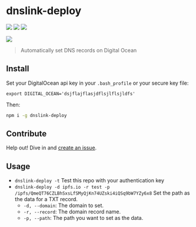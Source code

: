 # dnslink-deploy

[![](https://img.shields.io/badge/made%20by-Protocol%20Labs-blue.svg?style=flat-square)](http://ipn.io)
[![](https://img.shields.io/badge/project-IPFS-blue.svg?style=flat-square)](http://ipfs.io/)
[![](https://img.shields.io/badge/freejs-%23ipfs-blue.svg?style=flat-square)](http://webchat.freenode.net/?channels=%23ipfs)

![](https://cdn.rawgit.com/jbenet/contribute-ipfs-gif/master/img/contribute.gif)

> Automatically set DNS records on Digital Ocean

## Install

Set your DigitalOcean api key in your `.bash_profile` or your secure key file:

`export DIGITAL_OCEAN='dsjflajflasjdflsjlflsjldfs'`

Then:

```sh
npm i -g dnslink-deploy
```

## Contribute

Help out! Dive in and [create an issue](issues/new).

## Usage

* `dnslink-deploy -t` Test this repo with your authentication key
* `dnslink-deploy -d ipfs.io -r test -p /ipfs/QmeQT76CZLBhSxsLfSMyQjKn74UZski4iQSq9bW7YZy6x8` Set the path as the data for a TXT record.
    * `-d, --domain`: The domain to set.
    * `-r, --record`: The domain record name.
    * `-p, --path`: The path you want to set as the data.